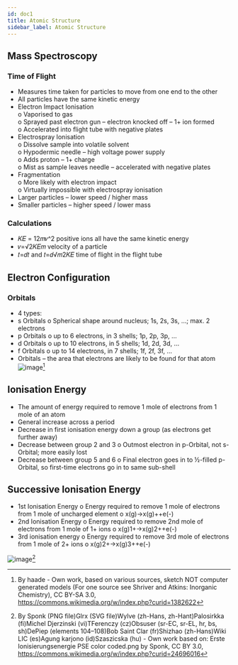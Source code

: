 ```yaml
---
id: doc1
title: Atomic Structure
sidebar_label: Atomic Structure
---
```


## Mass Spectroscopy  
### Time of Flight  
- Measures time taken for particles to move from one end to the other  
- All particles have the same kinetic energy  
- Electron Impact Ionisation  
	o Vaporised to gas   
	o Sprayed past electron gun – electron knocked off – 1+ ion formed  
	o Accelerated into flight tube with negative plates  
- Electrospray Ionisation  
	o Dissolve sample into volatile solvent  
	o Hypodermic needle – high voltage power supply  
	o Adds proton – 1+ charge  
	o Mist as sample leaves needle – accelerated with negative plates  
- Fragmentation  
	o More likely with electron impact  
	o Virtually impossible with electrospray ionisation  
- Larger particles – lower speed / higher mass  
- Smaller particles – higher speed / lower mass  
  
### Calculations  
- 𝐾𝐸 = 12𝑚𝑣^2 positive ions all have the same kinetic energy  
- 𝑣=√2𝐾𝐸𝑚 velocity of a particle  
- 𝑡=𝑑𝑡 and 𝑡=𝑑√𝑚2𝐾𝐸 time of flight in the flight tube  

## Electron Configuration
### Orbitals
- 4 types:
- s Orbitals
	o Spherical shape around nucleus; 1s, 2s, 3s, …; max. 2 electrons
- p Orbitals
	o up to 6 electrons, in 3 shells; 1p, 2p, 3p, …
- d Orbitals
	o up to 10 electrons, in 5 shells; 1d, 2d, 3d, …
- f Orbitals
	o up to 14 electrons, in 7 shells; 1f, 2f, 3f, …
- Orbitals – the area that electrons are likely to be found for that atom
![image](https://user-images.githubusercontent.com/74820599/111039823-060cea00-8428-11eb-91e6-508e77ef882b.png)[^1]

## Ionisation Energy
- The amount of energy required to remove 1 mole of electrons from 1 mole of an atom
- General increase across a period
- Decrease in first ionisation energy down a group (as electrons get further away)
- Decrease between group 2 and 3
	o Outmost electron in p-Orbital, not s-Orbital; more easily lost
- Decrease between group 5 and 6
	o Final electron goes in to ½-filled p-Orbital, so first-time electrons go in to same sub-shell

## Successive Ionisation Energy
- 1st Ionisation Energy
	o Energy required to remove 1 mole of electrons from 1 mole of uncharged element
	o x(g)→x(g)++e(-)
- 2nd Ionisation Energy
	o Energy required to remove 2nd mole of electrons from 1 mole of 1+ ions
	o x(g)1+→x(g)2++e(-)
- 3rd ionisation energy
	o Energy required to remove 3rd mole of electrons from 1 mole of 2+ ions
	o x(g)2+→x(g)3++e(-)

![image](https://user-images.githubusercontent.com/74820599/111039880-56844780-8428-11eb-8eca-14ecfc08a4b8.png)[^2]













[^1]: By haade - Own work, based on various sources, sketch NOT computer generated models (For one source see Shriver and Atkins: Inorganic Chemistry), CC BY-SA 3.0, https://commons.wikimedia.org/w/index.php?curid=1382622 
[^2]: By Sponk (PNG file)Glrx (SVG file)Wylve (zh-Hans, zh-Hant)Palosirkka (fi)Michel Djerzinski (vi)TFerenczy (cz)Obsuser (sr-EC, sr-EL, hr, bs, sh)DePiep (elements 104–108)Bob Saint Clar (fr)Shizhao (zh-Hans)Wiki LIC (es)Agung karjono (id)Szaszicska (hu) - Own work based on: Erste Ionisierungsenergie PSE color coded.png by Sponk, CC BY 3.0, https://commons.wikimedia.org/w/index.php?curid=24696016  
